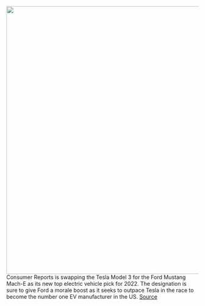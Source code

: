 <img src='https://cdn.vox-cdn.com/thumbor/fdM5hZCOjKuQU8tnlBuK9DcvwQ8=/0x0:2040x1360/1200x800/filters:focal(857x517:1183x843)/cdn.vox-cdn.com/uploads/chorus_image/image/70521293/sokane_210125_4386_0024.0.jpg' width='700px' /><br/>
Consumer Reports is swapping the Tesla Model 3 for the Ford Mustang Mach-E as its new top electric vehicle pick for 2022. The designation is sure to give Ford a morale boost as it seeks to outpace Tesla in the race to become the number one EV manufacturer in the US.
<a href='https://www.theverge.com/2022/2/17/22939085/ford-mustang-mach-e-tesla-model-3-consumer-reports'> Source <a/>